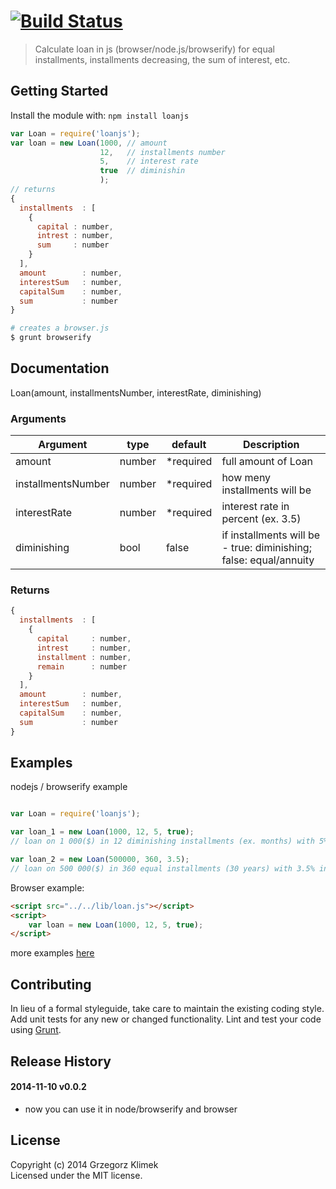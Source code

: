#  [![Build Status](https://secure.travis-ci.org/kfiku/LoanJS.png?branch=master)](https://travis-ci.org/kfiku/LoanJS)

> Calculate loan in js (browser/node.js/browserify) for equal installments, installments decreasing, the sum of interest, etc.


## Getting Started

Install the module with: `npm install loanjs`

```js
var Loan = require('loanjs');
var loan = new Loan(1000, // amount
                    12,   // installments number
                    5,    // interest rate
                    true  // diminishin
                    ); 
// returns
{ 
  installments  : [
    {
      capital : number,
      intrest : number,
      sum     : number
    }
  ],
  amount        : number,
  interestSum   : number,
  capitalSum    : number,
  sum           : number
}
```


```sh
# creates a browser.js
$ grunt browserify
```



## Documentation

Loan(amount, installmentsNumber, interestRate, diminishing)

### Arguments
| Argument           | type   | default   | Description
| ------------------ | ------ | --------- | ------------------
| amount             | number | *required | full amount of Loan
| installmentsNumber | number | *required | how meny installments will be
| interestRate       | number | *required | interest rate in percent (ex. 3.5)
| diminishing        | bool   | false     | if installments will be - true: diminishing; false: equal/annuity

### Returns
```js
{ 
  installments  : [
    {
      capital     : number,
      intrest     : number,
      installment : number,
      remain      : number
    }
  ],
  amount        : number,
  interestSum   : number,
  capitalSum    : number,
  sum           : number
}
```

## Examples

nodejs / browserify example
```js

var Loan = require('loanjs');

var loan_1 = new Loan(1000, 12, 5, true);
// loan on 1 000($) in 12 diminishing installments (ex. months) with 5% interest rate

var loan_2 = new Loan(500000, 360, 3.5);
// loan on 500 000($) in 360 equal installments (30 years) with 3.5% interest rate

```

Browser example:
```html
<script src="../../lib/loan.js"></script>
<script>
    var loan = new Loan(1000, 12, 5, true);
</script>
```

more examples [here](https://github.com/kfiku/LoanJS/tree/master/example)

## Contributing

In lieu of a formal styleguide, take care to maintain the existing coding style. Add unit tests for any new or changed functionality. Lint and test your code using [Grunt](http://gruntjs.com).


## Release History

#### 2014-11-10 v0.0.2
 * now you can use it in node/browserify and browser



## License

Copyright (c) 2014 Grzegorz Klimek  
Licensed under the MIT license.
